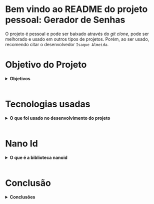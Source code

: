 # Bem vindo ao README do projeto pessoal: Gerador de Senhas

O projeto é pessoal e pode ser baixado através do _git clone_, pode ser melhorado e usado em outros tipos de projetos. Porém, ao ser usado, recomendo citar o desenvolvedor `Isaque Almeida`.

# Objetivo do Projeto
<details>
  <summary>
    <strong> Objetivos</strong>
  </summary><br>

O objetivo foi tentar criar um gerador de senhar que fosse seguro e que seja difícil descriptografar. Para cada atualização que é feito na página uma nova senha, com número e letras, é gerado. Podendo ser usado em contas de redes sociais, e-mails, e etc. E, por muitas vezes, se torna cansativo em ter que está tentando, por várias vezes, adicionar uma nova senha ou mesmo criar uma. `O Gerador de Senhas` ajudará na criação de uma senha forte e _segura_. 
</details><br>

# Tecnologias usadas
<details>
  <summary>
    <strong>O que foi usado no desenvolvimento do projeto</strong>
  </summary><br>

As tecnologias usadas foram: `DOM do JavaScript`, `HTML`, `CSS`, `clickboard-copy` (é uma biblioteca de fazer cópias) e a biblioteca, que podemos dizer, ser o personagem principal deste projeto `nanoid`. 
</details><br>

# Nano Id
<details>
  <summary>
    <strong> O que é a biblioteca nanoid</strong>
  </summary><br>

O `nanoid` é uma ferramenta/biblioteca que sempre gerará uma nova senha alfanumérico para ser usado conforme a sua necessidade.

A forma para importá-lo e usá-lo é bem simples. No seu arquivo do projeto principal, podendo ser o _main.js_, irá usar o `import {nanoid} from 'nanoid'`, sem falar que na documentação mostra a forma de usar. Como na própria documentação diz: _O Nano ID é bastante comparável ao UUID v4 (baseado em aleatório). Ele tem um número semelhante de bits aleatórios no ID (126 no Nano ID e 122 no UUID), portanto, tem uma probabilidade de colisão semelhante: Para que haja uma chance em um bilhão de duplicação, 103 trilhões de IDs da versão 4 devem ser gerados. Existem duas diferenças principais entre Nano ID e UUID v4: O Nano ID usa um alfabeto maior, portanto, um número semelhante de bits aleatórios é compactado em apenas 21 símbolos em vez de 36. O código Nano ID é 4 vezes menor que uuid/v4o pacote: 130 bytes em vez de 423._ <br>
Portanto, se torna mais seguro de usar, pois, usa alfanuméricos aleatórios, para cada atualização, e torna-se bem mais difícil de descriptografar.

> [Aqui](https://github.com/ai/nanoid#readme) você encontra a documentação, bem mais aprofundada, de como pode ser usado o nanoid. 
</details><br>

# Conclusão
<details>
  <summary>
    <strong>Conclusões</strong>
  </summary><br>

Portanto, mesmo que seja de fácil uso e criação, o `Gerador de Senhas` se torna uma ferramenta importante na hora da criação de uma senha segura para as redes sociais, conta de banco, e etc. Deixe os seus pensamentos _voarem_ e use da melhor forma possível. Os códigos estão no próprio *GitHub*. 
</details><br>
